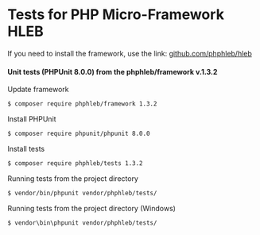 Tests for PHP Micro-Framework HLEB
=====================

 If you need to install the framework, use the link: [github.com/phphleb/hleb](https://github.com/phphleb/hleb) 
 
 
 #### Unit tests (PHPUnit 8.0.0) from the phphleb/framework v.1.3.2

Update framework

```html
$ composer require phphleb/framework 1.3.2
```

Install PHPUnit

```html
$ composer require phpunit/phpunit 8.0.0
```

Install tests

```html
$ composer require phphleb/tests 1.3.2
```

Running tests from the project directory

```html
$ vendor/bin/phpunit vendor/phphleb/tests/
```

Running tests from the project directory (Windows)

```html
$ vendor\bin\phpunit vendor/phphleb/tests/
```
